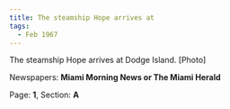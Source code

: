 ```yaml
---  
title: The steamship Hope arrives at  
tags:  
  - Feb 1967  
---  
```

  
The steamship Hope arrives at Dodge Island. [Photo]  
  
Newspapers: **Miami Morning News or The Miami Herald**  
  
Page: **1**, Section: **A** 
